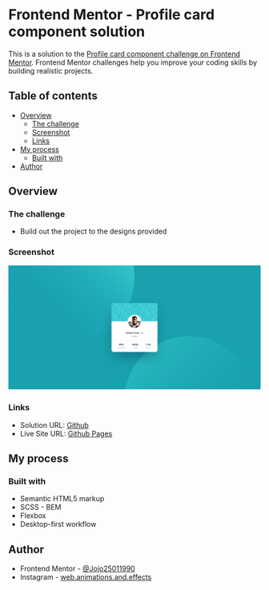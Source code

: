 # Frontend Mentor - Profile card component solution

This is a solution to the [Profile card component challenge on Frontend Mentor](https://www.frontendmentor.io/challenges/profile-card-component-cfArpWshJ). Frontend Mentor challenges help you improve your coding skills by building realistic projects.

## Table of contents

-   [Overview](#overview)
    -   [The challenge](#the-challenge)
    -   [Screenshot](#screenshot)
    -   [Links](#links)
-   [My process](#my-process)
    -   [Built with](#built-with)
-   [Author](#author)

## Overview

### The challenge

-   Build out the project to the designs provided

### Screenshot

![](./profile-card.png)

### Links

-   Solution URL: [Github](https://github.com/Jojo25011990/profile-card)
-   Live Site URL: [Github Pages](https://jojo25011990.github.io/profile-card/)

## My process

### Built with

-   Semantic HTML5 markup
-   SCSS - BEM
-   Flexbox
-   Desktop-first workflow

## Author

-   Frontend Mentor - [@Jojo25011990](https://www.frontendmentor.io/profile/Jojo25011990)
-   Instagram - [web.animations.and.effects](https://www.instagram.com/web.animations.and.effects/)

